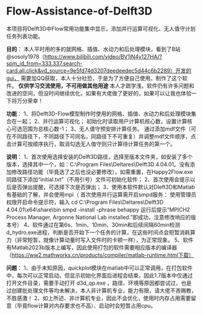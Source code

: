 # Flow-Assistance-of-Delft3D
本项目将Delft3D中Flow常用功能集中显示，添加并行运算可视化、无人值守计划任务列表功能。

**目的**：
    本人平时用的多的就网格、插值、水动力和后处理模块，看到了B站@sosoly1978（https://www.bilibili.com/video/BV1jN4y127HA/?spm_id_from=333.337.search-card.all.click&vd_source=9e5fd74d3207deedeedec5d44c6b2289）开发的gui，
需要加QQ获取，本人十分社恐，于是为了方便自己使用，制作了这个软件。
****仅供学习交流使用，不可用做其他用途****
    本人才疏学浅，软件仍有许多问题和改进的空间，但没时间继续优化，如果有大佬做了更好的，如果可以让我也体验一下将万分荣幸！

**功能**：
1、将Delft3D-Flow模型制作时使用的网格、插值、水动力和后处理模块集合在一起；
2、并行运算可视化；
   初始化时读取用户计算机核心数，设置计算核心可选范围为总核心数-1；
3、无人值守预安排计算任务。
   通过添加mdf文件（可在不同路径下，不同路径下可同名，同路径下不可重复）并调整mdf文件顺序，点击计算可按顺序执行，取消勾选无人值守则只计算待计算任务的第一个。


**说明**：
1、首次使用选择安装的Delft3D路径，选择至版本文件夹，如安装了多个版本，选择其中一个，如：C:\Program Files\Deltares\Delft3D 4.04.01。没有添加修改路径功能（毕竟选了之后也没必要修改），如需重置，在Happy2Flow.exe同路径下添加“initial.txt”（不用引号）文件可初始化软件；
2、首次使用会提示以后是否弹出提醒，可选择下次是否弹出；
3、使用本软件默认对Dleft3D和Matlab有基础的了解，并会使用mpi（
  首次使用并行运算需开启smpd服务：
  使用管理员权限开启命令提示符，输入
      cd C:\Program Files\Deltares\Delft3D 4.04.01\x64\share\bin
      smpd -install -phrase behappy
  运行后提示“MPICH2 Process Manager, Argonne National Lab installed.”即成功，注意修改响应的版本号）
4、软件通过在第6s、1min、10min、30min和后续间隔60min检测d_hydro.exe进程，判断是否开始下一个任务的计算，在这些时间点会短暂消耗算力（非常短暂，就像计算动量时写入文件时的卡顿一样），为正常现象。
5、软件有Matlab2023b版本上编写，因此使用打包的软件需要相应版本的编译器（https://ww2.mathworks.cn/products/compiler/matlab-runtime.html下载）


**问题**：
1、由于未知原因，quickplot模块在matlab中可以正常调用，在打包软件中，每次可以正常启动，但显示初始化界面后进程会结束，因此1.7版本中仅通过打开文件目录，需要手动打开 d3d_qp.exe ，路径、环境等原因都尝试过，也是过创建批处理文件等均未解决，本人非计算机专业，能力有限，请大佬不吝赐教，不胜感激！
2、如上所述、非计算机专业，因此不会优化，使用时内存占用需要留意（毕竟flow计算对内存要求也不高）、启动时会短暂占用cpu。
